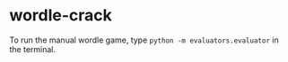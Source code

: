 # wordle-crack


To run the manual wordle game, type `python -m evaluators.evaluator` in the terminal.